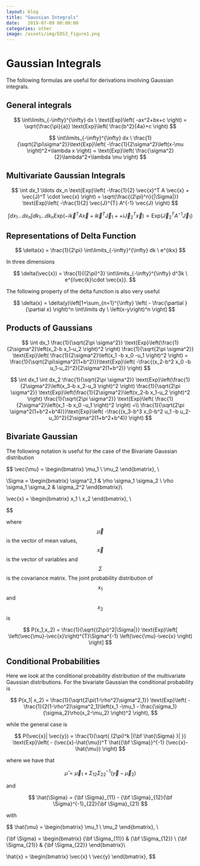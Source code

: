 ```yaml
---
layout: blog
title: "Gaussian Integrals"
date:   2019-07-09 00:00:00
categories: other
image: /assets/img/EDS3_figure1.png
---
```



<style type="text/css" rel="stylesheet">
.center {
  display: block;
  margin-left: auto;
  margin-right: auto;
  width: 60%;
}

/* Three image containers (use 25% for four, and 50% for two, etc) */
.column {
  float: left;
  width: 40.0%;
  padding: 5px;
}

/* Clear floats after image containers */
.row::after {
  content: "";
  clear: both;
  display: table;
}
</style>


# Gaussian Integrals

The following formulas are useful for derivations involving Gaussian integrals.

## General integrals

$$
\int\limits_{-\infty}^{\infty} dx \ \text{Exp}\left( -ax^2+bx+c \right) = \sqrt{\frac{\pi}{a}} \text{Exp}\left( \frac{b^2}{4a}+c \right)
$$

$$
\int\limits_{-\infty}^{\infty} dx \ \frac{1}{\sqrt{2\pi\sigma^2}}\text{Exp}\left( -\frac{1}{2\sigma^2}\left(x-\mu \right)^2+\lambda x \right) = \text{Exp}\left( \frac{\sigma^2}{2}\lambda^2+\lambda \mu \right)
$$

## Multivariate Gaussian Integrals

$$
\int dx_1 \ldots dx_n \text{Exp}\left( -\frac{1}{2} \vec{x}^T A \vec{x} + \vec{J}^T \cdot \vec{x} \right) = \sqrt{\frac{(2\pi)^n}{|\Sigma|}} \text{Exp}\left( -\frac{1}{2} \vec{J}^{T} A^{-1} \vec{J} \right)
$$

$$
\int dx_1 \ldots dx_n \int dk_1 \ldots dk_n \text{Exp}\left( -i\vec{k}^T A \vec{x} + i\vec{k}^T \vec{J}_1 ++ i\vec{J}_2^T \vec{x} \right) \propto \text{Exp}\left( \vec{J}_2^{T} A^{-1} \vec{J}_1 \right)
$$

## Representations of Delta Function

$$
\delta(x) = \frac{1}{2\pi} \int\limits_{-\infty}^{\infty} dk \ e^{ikx}
$$

In three dimensions  

$$
\delta(\vec{x}) = \frac{1}{(2\pi)^3} \int\limits_{-\infty}^{\infty} d^3k \ e^{i\vec{k}\cdot \vec{x}}.  
$$



The following property of the delta function is also very useful  

$$
\delta(x) = \delta(y)\left[1+\sum_{n=1}^{\infty} \left( - \frac{\partial }{\partial x} \right)^n \int\limits dy \ \left(x-y\right)^n \right] 
$$



## Products of Gaussians

$$
\int dx_1 \frac{1}{\sqrt{2\pi \sigma^2}} \text{Exp}\left(\frac{1}{2\sigma^2}\left(x_2-b x_1-u_2 \right)^2 \right)  \frac{1}{\sqrt{2\pi \sigma^2}} \text{Exp}\left( \frac{1}{2\sigma^2}\left(x_1 -b x_0 -u_1 \right)^2 \right) = \frac{1}{\sqrt{2\pi\sigma^2(1+b^2)}}\text{Exp}\left( -\frac{(x_2-b^2 x_0 -b u_1-u_2)^2}{2\sigma^2(1+b^2)} \right)
$$



$$
\int dx_1 \int dx_2  \frac{1}{\sqrt{2\pi \sigma^2}} \text{Exp}\left(\frac{1}{2\sigma^2}\left(x_3-b x_2-u_3 \right)^2 \right) \frac{1}{\sqrt{2\pi \sigma^2}} \text{Exp}\left(\frac{1}{2\sigma^2}\left(x_2-b x_1-u_2 \right)^2 \right)  \frac{1}{\sqrt{2\pi \sigma^2}} \text{Exp}\left( \frac{1}{2\sigma^2}\left(x_1 -b x_0 -u_1 \right)^2 \right) =\\
  \frac{1}{\sqrt{2\pi \sigma^2(1+b^2+b^4)}}\text{Exp}\left( -\frac{(x_3-b^3 x_0-b^2 u_1 -b u_2-u_3)^2}{2\sigma^2(1+b^2+b^4)} \right)
$$


## Bivariate Gaussian

The following notation is useful for the case of the Bivariate Gaussian distribution  


$$
\vec{\mu} = \begin{bmatrix} 
\mu_1 \\
\mu_2
\end{bmatrix}, \\

\Sigma = \begin{bmatrix}
\sigma^2_1 & \rho \sigma_1 \sigma_2 \\
\rho \sigma_1 \sigma_2 & \sigma_2^2
\end{bmatrix}\\

\vec{x} = \begin{bmatrix} 
x_1 \\
x_2
\end{bmatrix}, \\

$$

where $$\vec{\mu}$$ is the vector of mean values, $$\vec{x}$$ is the vector of variables and $$\Sigma$$ is the covariance matrix. 
The joint probability distribution of $$x_1$$ and $$x_2$$ is  

$$
P(x_1,x_2) = \frac{1}{\sqrt{(2\pi)^2|\Sigma|}} \text{Exp}\left[ \left(\vec{\mu}-\vec{x}\right)^{T}\Sigma^{-1} \left(\vec{\mu}-\vec{x} \right) \right]
$$


## Conditional Probabilities

Here we look at the conditional probability distribution of the multivariate Gaussian distributions. For the bivariate Gaussian the
conditional probability is

$$
P(x_1| x_2) = \frac{1}{\sqrt{2\pi(1-\rho^2)\sigma^2_1}} \text{Exp}\left( -\frac{1}{2(1-\rho^2)\sigma^2_1}\left(x_1 -\mu_1 - \frac{\sigma_1}{\sigma_2}\rho(x_2-\mu_2) \right)^2 \right),
$$

while the general case is

$$
P(\vec{x}| \vec{y}) = \frac{1}{\sqrt{ (2\pi)^k |{\bf \hat{\Sigma} }| }} \text{Exp}\left( - (\vec{x}-\hat{\mu})^T  \hat{{\bf \Sigma}}^{-1} (\vec{x}-\hat{\mu})  \right)
$$


where we have that

$$
\hat{\mu} = \vec{\mu}_1+\Sigma_{12}\Sigma^{-1}_{22}(\vec{y}-\vec{\mu}_2)
$$


and   


$$
\hat{\Sigma} = {\bf \Sigma}_{11} - {\bf \Sigma}_{12}{\bf \Sigma}^{-1}_{22}{\bf \Sigma}_{21}
$$

with 

$$
\hat{\mu} = \begin{bmatrix} 
\mu_1 \\
\mu_2
\end{bmatrix}, \\

{\bf \Sigma} = \begin{bmatrix}
{\bf \Sigma_{11}} & {\bf \Sigma_{12}} \\
{\bf \Sigma_{21}} & {\bf \Sigma_{22}}
\end{bmatrix}\\

\hat{x} = \begin{bmatrix} 
\vec{x} \\
\vec{y}
\end{bmatrix}, 
$$
